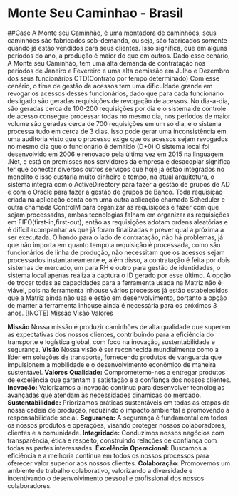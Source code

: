 # Monte Seu Caminhao - Brasil
##Case
A Monte seu Caminhão, é uma montadora de caminhões, seus caminhões são fabricados sob-demanda, ou seja, são fabricados somente quando já estão vendidos para seus clientes. Isso significa, que em alguns períodos do ano, a produção é maior do que em outros. Dado esse cenário, A Monte seu Caminhão, tem uma alta demanda de contratação nos períodos de Janeiro e Fevereiro e uma alta demissão em Julho e Dezembro dos seus funcionários CTD(Contrato por tempo determinado)
Com esse cenário, o time de gestão de acessos tem uma dificuldade grande em revogar os acessos desses funcionários, dado que para cada funcionário desligado são geradas requisições de revogação de acessos. No dia-a-dia, são geradas cerca de 100-200 requisições por dia e o sistema de controle de acesso consegue processar todas no mesmo dia, nos períodos de maior volume são geradas cerca de 700 requisições em um só dia, e o sistema processa tudo em cerca de 3 dias. Isso pode gerar uma inconsistência em uma auditoria visto que o processo exige que os acessos sejam revogados no mesmo dia que o funcionário é demitido (D+0)
O sistema local foi desenvolvido em 2006 e renovado pela última vez em 2015 na linguagem .Net, e está on premisses nos servidores da empresa e desacoplar significa ter que conectar diversos outros serviços que hoje já estão integrados no monolito e isso custaria muito dinheiro e tempo, na atual arquitetura, o sistema integra com o ActiveDirectory para fazer a gestão de grupos de AD e com o Oracle para fazer a gestão de grupos de Banco. Toda requisição criada na aplicação conta com uma outra aplicação chamada Scheduler e outra chamada ControlM para organizar as requisições e fazer com que sejam processadas, ambas tecnologias falham em organizar as requisições em FIFO(first-in,first-out), então as requisições adotam ordens aleatórias e é difícil acompanhar as que já foram finalizadas e prever qual a próxima a ser executada.
Olhando para o lado de contratação, não há problemas, já que não importa em quanto tempo a requisição é processada, como são funcionários de linha de produção, não necessitam que os acessos sejam processados instantaneamente e, além disso, a contratação é feita por dois sistemas de mercado, um para RH e outro para gestão de identidades, o sistema local apenas realiza a captura o ID gerado por esse último.
A opção de trocar todas as capacidades para a ferramenta usada na Matriz não é viável, pois na ferramenta inhouse vários processos já estão estabelecidos que a Matriz ainda não usa e estão em desenvolvimento, portanto a opção de manter a ferramenta inhouse ainda é necessária para os próximos 3 anos.
[!NOTE] Missão Visão Valores

**Missão**
Nossa missão é produzir caminhões de alta qualidade que superem as expectativas dos nossos clientes, contribuindo para a eficiência do transporte e logística global, com foco na inovação, sustentabilidade e segurança.
**Visão**
Nossa visão é ser reconhecida mundialmente como a líder em soluções de transporte, fornecendo produtos de vanguarda que impulsionem a mobilidade e o desenvolvimento econômico de maneira sustentável.
**Valores**
**Qualidade:** Comprometemo-nos a entregar produtos de excelência que garantam a satisfação e a confiança dos nossos clientes.
**Inovação:** Valorizamos a inovação contínua para desenvolver tecnologias avançadas que atendam às necessidades dinâmicas do mercado.
**Sustentabilidade:** Priorizamos práticas sustentáveis em todas as etapas da nossa cadeia de produção, reduzindo o impacto ambiental e promovendo a responsabilidade social.
**Segurança:** A segurança é fundamental em todos os nossos produtos e operações, visando proteger nossos colaboradores, clientes e a comunidade.
**Integridade:** Conduzimos nossos negócios com transparência, ética e respeito, construindo relações de confiança com todas as partes interessadas.
**Excelência Operacional:** Buscamos a eficiência e a melhoria contínua em todos os nossos processos para oferecer valor superior aos nossos clientes.
**Colaboração:** Promovemos um ambiente de trabalho colaborativo, valorizando a diversidade e incentivando o desenvolvimento pessoal e profissional dos nossos colaboradores.
